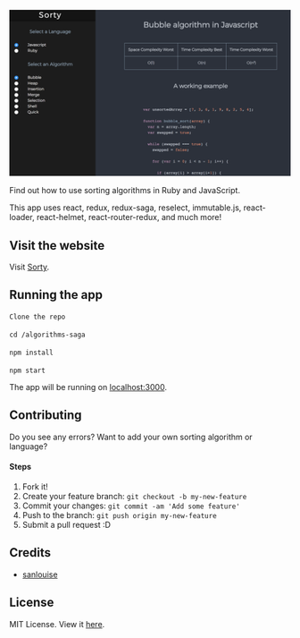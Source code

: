 ![Sorty](./app/images/sorty.png)

Find out how to use sorting algorithms in Ruby and JavaScript.

This app uses react, redux, redux-saga, reselect, immutable.js, react-loader, react-helmet, react-router-redux, and much more!


## Visit the website

Visit [Sorty](http://sorty-algorithms.herokuapp.com).


## Running the app

```
Clone the repo

cd /algorithms-saga

npm install

npm start
```

The app will be running on [localhost:3000](http://localhost:3000/).

## Contributing

Do you see any errors? Want to add your own sorting algorithm or language?

#### Steps

1. Fork it!
2. Create your feature branch: `git checkout -b my-new-feature`
3. Commit your changes: `git commit -am 'Add some feature'`
4. Push to the branch: `git push origin my-new-feature`
5. Submit a pull request :D

## Credits

* [sanlouise](https://github.com/sanlouise)

## License
MIT License. View it [here](LICENSE).